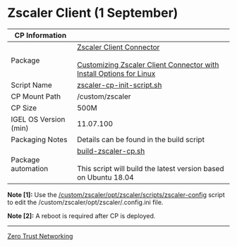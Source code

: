 # Zscaler Client (1 September)

|  CP Information |            |
|-----------------|------------|
| Package | [Zscaler Client Connector](https://help.zscaler.com/z-app/what-zscaler-app) <br /><br /> [Customizing Zscaler Client Connector with Install Options for Linux](https://help.zscaler.com/client-connector/customizing-zscaler-client-connector-install-options-linux) |
| Script Name | [zscaler-cp-init-script.sh](build/zscaler-cp-init-script.sh) |
| CP Mount Path | /custom/zscaler |
| CP Size | 500M |
| IGEL OS Version (min) | 11.07.100 |
| Packaging Notes | Details can be found in the build script |
| Package automation | [build-zscaler-cp.sh](build/build-zscaler-cp.sh) <br /><br /> This script will build the latest version based on Ubuntu 18.04 |


**Note [1]:** Use the [/custom/zscaler/opt/zscaler/scripts/zscaler-config](https://help.zscaler.com/client-connector/customizing-zscaler-client-connector-install-options-linux#Silent) script to edit the /custom/zscaler/opt/zscaler/.config.ini file.

**Note [2]:** A reboot is required after CP is deployed.

-----

[Zero Trust Networking](https://github.com/IGEL-Community/IGEL-Docs/blob/main/Docs/HOWTO-Zero-Trust-Networking.md)
